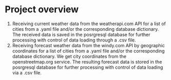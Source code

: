 # Project overview
1. Receiving current weather data from the weatherapi.com API for a list of cities from a .yaml file and/or the corresponding database dictionary. The received data is saved in the posrgresql database for further processing with control of data loading through a .csv file.
2. Receiving forecast weather data from the windy.com API by geographic coordinates for a list of cities from a .yaml file and/or the corresponding database dictionary. We get city coordinates from the openstreetmap.org service. The resulting forecast data is stored in the posrgresql database for further processing with control of data loading via a .csv file.
